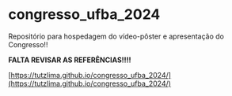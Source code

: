 # congresso_ufba_2024

Repositório para hospedagem do vídeo-pôster e apresentação do Congresso!!

**FALTA REVISAR AS REFERÊNCIAS!!!!**

[https://tutzlima.github.io/congresso_ufba_2024/](https://tutzlima.github.io/congresso_ufba_2024/)
